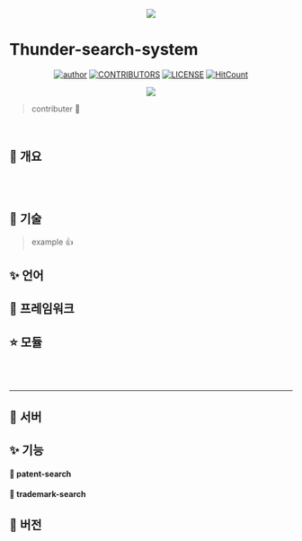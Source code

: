 <div align=center>

![](/assets/images/tech_interview_main.png)

</div>

# Thunder-search-system

<div align=center>

[![author](https://img.shields.io/badge/author-jbee-ff69b4.svg?style=flat-square)](http://friendly-belief.surge.sh/)
[![CONTRIBUTORS](https://img.shields.io/badge/contributors-40-green.svg?style=flat-square)](https://github.com/JaeYeopHan/Interview_Question_for_Beginner/blob/master/CONTRIBUTING.md)
[![LICENSE](https://img.shields.io/dub/l/vibe-d.svg?style=flat-square)](https://github.com/JaeYeopHan/Interview_Question_for_Beginner/blob/master/LICENSE)
[![HitCount](http://hits.dwyl.io/JaeYeopHan/Interview_Question_for_Beginner.svg)](http://hits.dwyl.io/JaeYeopHan/Interview_Question_for_Beginner)

<a href="https://github.com/JaeYeopHan/Interview_Question_for_Beginner/graphs/contributors"><img src="https://opencollective.com/interview_question_for_beginner/contributors.svg?width=720"></a>

</div>

> contributer :pray:

</br>

## :memo: 개요



</br>

</br>

## :memo: 기술

> example :thumbsup:

## :sparkles: 언어

## :pray: 프레임워크

## :star: 모듈

</br>

</br>

---

## :memo: 서버


## :sparkles: 기능

#### :large_orange_diamond: patent-search

#### :large_orange_diamond: trademark-search

## :memo: 버전

